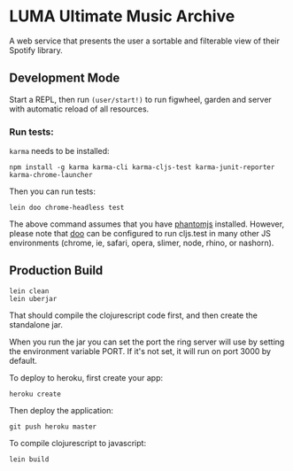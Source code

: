 # LUMA Ultimate Music Archive

A web service that presents the user a sortable and filterable view of their Spotify library.

## Development Mode

Start a REPL, then run `(user/start!)` to run figwheel, garden and server with automatic reload of all resources.

### Run tests:

`karma` needs to be installed:
```
npm install -g karma karma-cli karma-cljs-test karma-junit-reporter karma-chrome-launcher
```

Then you can run tests:
```
lein doo chrome-headless test
```

The above command assumes that you have [phantomjs](https://www.npmjs.com/package/phantomjs) installed. However, please note that [doo](https://github.com/bensu/doo) can be configured to run cljs.test in many other JS environments (chrome, ie, safari, opera, slimer, node, rhino, or nashorn).

## Production Build

```
lein clean
lein uberjar
```

That should compile the clojurescript code first, and then create the standalone jar.

When you run the jar you can set the port the ring server will use by setting the environment variable PORT.
If it's not set, it will run on port 3000 by default.

To deploy to heroku, first create your app:

```
heroku create
```

Then deploy the application:

```
git push heroku master
```

To compile clojurescript to javascript:

```
lein build
```
